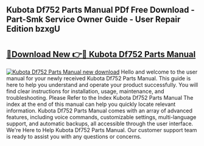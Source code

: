## Kubota Df752 Parts Manual PDf Free Download - Part-Smk Service Owner Guide - User Repair Edition bzxgU

# <h2><a href="http://bc94446.oget.top/?id=Kubota+Df752+Parts+Manual">🔗Download New 👉🔴 Kubota Df752 Parts Manual</a></h2>

[![Kubota Df752 Parts Manual new download](https://i.imgur.com/5g1atiW.png)](http://bc94446.oget.top/?id=Kubota+Df752+Parts+Manual)
Hello and welcome to the user manual for your newly received Kubota Df752 Parts Manual. This guide is here to help you understand and operate your product successfully. You will find clear instructions for installation, usage, maintenance, and troubleshooting. Please Refer to the Index Kubota Df752 Parts Manual The index at the end of this manual can help you quickly locate relevant information. Kubota Df752 Parts Manual comes with an array of advanced features, including voice commands, customizable settings, multi-language support, and automatic backups, all accessible through the user interface. We're Here to Help Kubota Df752 Parts Manual. Our customer support team is ready to assist you with any questions or concerns.
